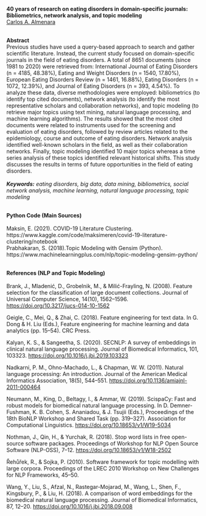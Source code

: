 
<b>40 years of research on eating disorders in domain-specific journals: Bibliometrics, network analysis, and topic modeling</b>
<br><a href='https://almenara.io'>Carlos A. Almenara</a>
<br><br>

<b>Abstract</b>
<br>
	Previous studies have used a query-based approach to search and gather scientific literature. Instead, the current study focused on domain-specific journals in the field of eating disorders. A total of 8651 documents (since 1981 to 2020) were retrieved from: International Journal of Eating Disorders (n = 4185, 48.38%), Eating and Weight Disorders (n = 1540, 17.80%), European Eating Disorders Review (n = 1461, 16.88%), Eating Disorders (n = 1072, 12.39%), and Journal of Eating Disorders (n = 393, 4.54%). To analyze these data, diverse methodologies were employed: bibliometrics (to identify top cited documents), network analysis (to identify the most representative scholars and collaboration networks), and topic modeling (to retrieve major topics using text mining, natural language processing, and machine learning algorithms). The results showed that the most cited documents were related to instruments used for the screening and evaluation of eating disorders, followed by review articles related to the epidemiology, course and outcome of eating disorders. Network analysis identified well-known scholars in the field, as well as their collaboration networks. Finally, topic modeling identified 10 major topics whereas a time series analysis of these topics identified relevant historical shifts. This study discusses the results in terms of future opportunities in the field of eating disorders.
<br><br>
<i><b>Keywords:</b> eating disorders, big data, data mining, bibliometrics, social network analysis, machine learning, natural language processing, topic modeling</i>

<br>
<b> Python Code (Main Sources) </b>
<br><br>
Maksin, E. (2021). COVID-19 Literature Clustering. https://www.kaggle.com/code/maksimeren/covid-19-literature-clustering/notebook
<br>
Prabhakaran, S. (2018).Topic Modeling with Gensim (Python). https://www.machinelearningplus.com/nlp/topic-modeling-gensim-python/
<br><br>

<b> References (NLP and Topic Modeling) </b>
<br><br>
Brank, J., Mladenić, D., Grobelnik, M., & Milić-Frayling, N. (2008). Feature selection for the classification of large document collections. Journal of Universal Computer Science, 14(10), 1562–1596. https://doi.org/10.3217/jucs-014-10-1562

Geigle, C., Mei, Q., & Zhai, C. (2018). Feature engineering for text data. In G. Dong & H. Liu (Eds.), Feature engineering for machine learning and data analytics (pp. 15–54). CRC Press.

Kalyan, K. S., & Sangeetha, S. (2020). SECNLP: A survey of embeddings in clinical natural language processing. Journal of Biomedical Informatics, 101, 103323. https://doi.org/10.1016/j.jbi.2019.103323

Nadkarni, P. M., Ohno-Machado, L., & Chapman, W. W. (2011). Natural language processing: An introduction. Journal of the American Medical Informatics Association, 18(5), 544–551. https://doi.org/10.1136/amiajnl-2011-000464

Neumann, M., King, D., Beltagy, I., & Ammar, W. (2019). ScispaCy: Fast and robust models for biomedical natural language processing. In D. Demner-
Fushman, K. B. Cohen, S. Ananiadou, & J. Tsujii (Eds.), Proceedings of the 18th BioNLP Workshop and Shared Task (pp. 319–327). Association for Computational Linguistics. https://doi.org/10.18653/v1/W19-5034

Nothman, J., Qin, H., & Yurchak, R. (2018). Stop word lists in free open-source software packages. Proceedings of Workshop for NLP Open Source Software (NLP-OSS), 7–12. https://doi.org/10.18653/v1/W18-2502

Řehůřek, R., & Sojka, P. (2010). Software framework for topic modelling with large corpora. Proceedings of the LREC 2010 Workshop on New Challenges for NLP Frameworks, 45–50.

Wang, Y., Liu, S., Afzal, N., Rastegar-Mojarad, M., Wang, L., Shen, F., Kingsbury, P., & Liu, H. (2018). A comparison of word embeddings for the biomedical natural language processing. Journal of Biomedical Informatics, 87, 12–20. https://doi.org/10.1016/j.jbi.2018.09.008
